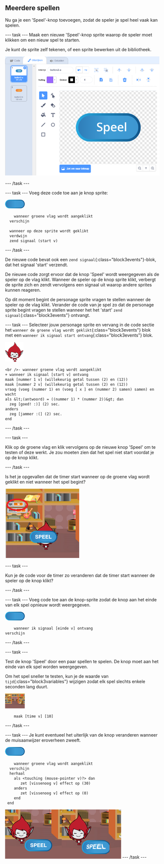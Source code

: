 ## Meerdere spellen

Nu ga je een 'Speel'-knop toevoegen, zodat de speler je spel heel vaak kan spelen.

\--- task \--- Maak een nieuwe 'Speel'-knop sprite waarop de speler moet klikken om een nieuw spel te starten.

Je kunt de sprite zelf tekenen, of een sprite bewerken uit de bibliotheek.

![Afbeelding van de speel-knop](images/brain-play.png)

\--- /task \---

\--- task \--- Voeg deze code toe aan je knop sprite:

![Knop-sprite](images/button-sprite.png)

```blocks3
    wanneer groene vlag wordt aangeklikt
  verschijn

  wanneer op deze sprite wordt geklikt
  verdwijn
  zend signaal (start v)
```

\--- /task \---

De nieuwe code bevat ook een `zend signaal`{:class="block3events"}-blok, dat het signaal 'start' verzendt.

De nieuwe code zorgt ervoor dat de knop 'Speel' wordt weergegeven als de speler op de vlag klikt. Wanneer de speler op de knop sprite klikt, verbergt de sprite zich en zendt vervolgens een signaal uit waarop andere sprites kunnen reageren.

Op dit moment begint de personage sprite vragen te stellen wanneer de speler op de vlag klikt. Verander de code van je spel zo dat de personage sprite begint vragen te stellen wanneer het het 'start' `zend signaal`{:class="block3events"} ontvangt.

\--- task \--- Selecteer jouw personage sprite en vervang in de code sectie het `wanneer de groene vlag wordt geklikt`{:class="block3events"} blok met een `wanneer ik signaal start ontvang`{:class="block3events"} blok.

![Personage-sprite](images/giga-sprite.png)

```blocks3
<br />- wanneer groene vlag wordt aangeklikt
+ wanneer ik signaal [start v] ontvang
maak [nummer 1 v] (willekeurig getal tussen (2) en (12))
maak [nummer 2 v] (willekeurig getal tussen (2) en (12))
vraag (voeg (nummer 1) en (voeg [ x ] en (nummer 2) samen) samen) en wacht
als &lt;(antwoord) = ((nummer 1) * (nummer 2))&gt; dan 
  zeg [goed! :)] (2) sec.
anders
  zeg [jammer :(] (2) sec.
end
```

\--- /task \---

\--- task \---

Klik op de groene vlag en klik vervolgens op de nieuwe knop 'Speel' om te testen of deze werkt. Je zou moeten zien dat het spel niet start voordat je op de knop klikt.

\--- /task \---

Is het je opgevallen dat de timer start wanneer op de groene vlag wordt geklikt en niet wanneer het spel begint?

![Timer is gestart](images/brain-timer-bug.png)

\--- task \---

Kun je de code voor de timer zo veranderen dat de timer start wanneer de speler op de knop klikt?

\--- /task \---

\--- task \--- Voeg code toe aan de knop-sprite zodat de knop aan het einde van elk spel opnieuw wordt weergegeven.

![Knop-sprite](images/button-sprite.png)

```blocks3
    wanneer ik signaal [einde v] ontvang
verschijn
```

\--- /task \---

\--- task \---

Test de knop 'Speel' door een paar spellen te spelen. De knop moet aan het einde van elk spel worden weergegeven.

Om het spel sneller te testen, kun je de waarde van `tijd`{:class="block3variables"} wijzigen zodat elk spel slechts enkele seconden lang duurt.

![Speelveld](images/stage-sprite.png)

```blocks3
    maak [time v] [10]
```

\--- /task \---

\--- task \--- Je kunt eventueel het uiterlijk van de knop veranderen wanneer de muisaanwijzer eroverheen zweeft.

![Drukknop](images/button-sprite.png)

```blocks3
    wanneer groene vlag wordt aangeklikt
  verschijn
  herhaal
    als <touching (mouse-pointer v)?> dan
       zet [vissenoog v] effect op (30)
    anders
       zet [vissenoog v] effect op (0)
    end
 end
```

![screenshot](images/brain-fisheye.png) \--- /task \---